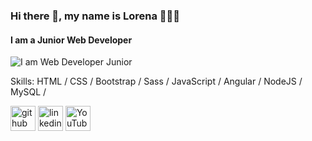 ### Hi there 👋, my name is  Lorena 👩‍💻✨
#### I am a Junior Web Developer 
![I am  Web Developer Junior](https://media.giphy.com/media/OcZp0maz6ALok/giphy.gif?cid=ecf05e47bg4f1yp7eylm87k7svuyq3bkb5oivc0x7aleg5mp&ep=v1_gifs_search&rid=giphy.gif&ct=g)


Skills:  HTML / CSS / Bootstrap / Sass / JavaScript / Angular / NodeJS / MySQL /




[<img src='https://cdn.jsdelivr.net/npm/simple-icons@3.0.1/icons/github.svg' alt='github' height='40'>](https://github.com/LenRiv)  [<img src='https://cdn.jsdelivr.net/npm/simple-icons@3.0.1/icons/linkedin.svg' alt='linkedin' height='40'>](https://www.linkedin.com/in/lorenarivasramirez-fullstackdev)  [<img src='https://cdn.jsdelivr.net/npm/simple-icons@3.0.1/icons/youtube.svg' alt='YouTube' height='40'>](https://www.youtube.com/@DesarrolloMouse)  


